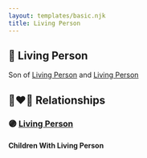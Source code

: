 ```yaml
---
layout: templates/basic.njk
title: Living Person
---
```

## 🔵 Living Person

Son of [Living Person](/people/2/21284059) and [Living Person](/people/7/72063628)

## 👩‍❤️‍👨 Relationships

### 🟣 [Living Person](/people/8/85580244)

#### Children With Living Person